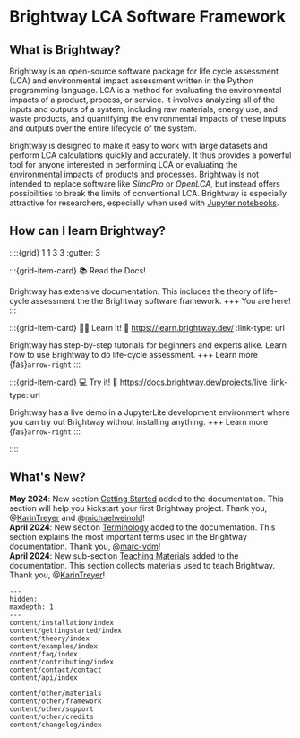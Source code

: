 # Brightway LCA Software Framework

## What is Brightway?
Brightway is an open-source software package for life cycle assessment (LCA) and environmental impact assessment written in the Python programming language. LCA is a method for evaluating the environmental impacts of a product, process, or service. It involves analyzing all of the inputs and outputs of a system, including raw materials, energy use, and waste products, and quantifying the environmental impacts of these inputs and outputs over the entire lifecycle of the system.

Brightway is designed to make it easy to work with large datasets and perform LCA calculations quickly and accurately. It thus provides a powerful tool for anyone interested in performing LCA or evaluating the environmental impacts of products and processes. Brightway is not intended to replace software like _SimaPro_ or _OpenLCA_, but instead offers possibilities to break the limits of conventional LCA. Brightway is especially attractive for researchers, especially when used with [Jupyter notebooks](https://jupyter.org/).

## How can I learn Brightway?

::::{grid} 1 1 3 3
:gutter: 3

:::{grid-item-card} 📚 Read the Docs!

Brightway has extensive documentation. This includes the theory of life-cycle assessment the the Brightway software framework.
+++
You are here!
:::

:::{grid-item-card} 👨‍🏫 Learn it!
:link: https://learn.brightway.dev/
:link-type: url

Brightway has step-by-step tutorials for beginners and experts alike. Learn how to use Brightway to do life-cycle assessment.
+++
Learn more {fas}`arrow-right`
:::

:::{grid-item-card} 💻 Try it!
:link: https://docs.brightway.dev/projects/live
:link-type: url

Brightway has a live demo in a JupyterLite development environment where you can try out Brightway without installing anything.
+++
Learn more {fas}`arrow-right`
:::

::::

## What's New?

__May 2024__: New section [Getting Started](./content/gettingstarted/index.md) added to the documentation. This section will help you kickstart your first Brightway project. Thank you, @[KarinTreyer](https://github.com/KarinTreyer) and @[michaelweinold](https://github.com/michaelweinold)! \
__April 2024__: New section [Terminology](./content/theory/terminology.md) added to the documentation. This section explains the most important terms used in the Brightway documentation. Thank you, @[marc-vdm](https://github.com/marc-vdm)! \
__April 2024__: New sub-section [Teaching Materials](./content/examples/index.md) added to the documentation. This section collects materials used to teach Brightway. Thank you, @[KarinTreyer](https://github.com/KarinTreyer)!


```{toctree}
---
hidden:
maxdepth: 1
---
content/installation/index
content/gettingstarted/index
content/theory/index
content/examples/index
content/faq/index
content/contributing/index
content/contact/contact
content/api/index

content/other/materials
content/other/framework
content/other/support
content/other/credits
content/changelog/index
```
